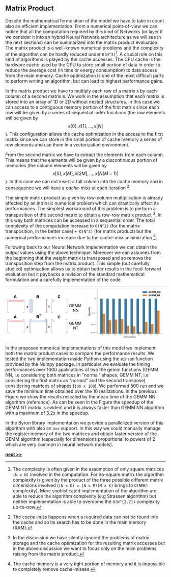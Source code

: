 ## Matrix Product

Despite the mathematical formulation of the model we have to take in count also an efficient implementation.
From a numerical point-of-view we can notice that all the computation required by this kind of Networks (or layer if we consider it into an hybrid Neural Network architecture as we will see in the next sections) can be summarized into the matrix product evaluation.
The matrix product is a well-known numerical problems and the complexity of the algorithm can be hardly reduced under `O(N^3)`[^1].
A crucial role on this kind of algorithms is played by the cache accesses.
The CPU cache is the hardware cache used by the CPU to store small portion of data in order to reduce the average cost (in time or energy consumption) to data access from the main memory.
Cache optimization is one of the most difficult parts to perform writing an algorithm, but can lead to highest performance gains.

In the matrix product we have to multiply each row of a matrix `A` by each column of a second matrix `B`.
We work in the assumption that each matrix is stored into an array of 1D or 2D without nested structures.
In this case we can access to a contiguous memory portion of the first matrix since each row will be given by a series of sequential index locations (the row elements will be given by $$x[0], x[1], \dots, x[N]$$).
This configuration allows the cache optimization in the access to the first matrix since we can store in the small portion of cache memory a series of row elements and use them in a vectorization environment.

From the second matrix we have to extract the elements from each column.
This means that the elements will be given by a discontinuous portion of memories (the column elements will be given by $$x[0], x[M], x[2M], \dots, x[N(M-1)]$$).
In this case we can not insert a full column into the cache memory and in consequence we will have a *cache-miss* at each iteration [^2].

The simple matrix product as given by row-column multiplication is already affected by an intrinsic numerical problem which can drastically affect its performances.
The simplest workaround of this problem is to perform a transposition of the second matrix to obtain a row-row matrix product [^3].
In this way both matrices can be accessed in a sequential order.
The total complexity of the computation increase to `O(N^2)` (for the matrix transposition, in the better case) `+ O(N^3)` (for matrix product) but the numerical performances increase due to the cache-miss minimization [^4].

Following back to our Neural Network implementation we can obtain the output values using the above technique.
Moreover we can assumes from the beginning that the weight matrix is transposed and so remove the transposition step from the matrix product.
This simple (but carefully studied) optimization allows us to obtain better results in the feed-forward evaluation but it paybacks a revision of the standard mathematical formulation and a carefully implementation of the code.


| <img src="../../../../img/gemm_schema.png" width="400px;"/> | <img src="https://raw.githubusercontent.com/Nico-Curti/PhDthesis/master/img/gemm.svg?token=AF4CJX7MMGLFVWT66DMQLKC5V4IWE&sanitize=true" width="400px;"/> |
| :----: | :----: |

In the proposed numerical implementations of this model we implement both the matrix product cases to compare the performance results.
We tested the two implementation inside Python using the `einsum` function provided by the Numpy package.
In particular we evaluate the timing performances over 1000 applications of two the gemm functions (GEMM NN, i.e considering both matrices in "normal" shapes; GEMM NT, i.e considering the first matrix as "normal" and the second transpose) considering matrices of shapes (`100 x 100`).
We performed 500 run and we save the minimum time obtained over the 10 realizations.
In the previous Figure we show the results rescaled by the mean time of the GEMM NN algorithm (reference).
As can be seen in the Figure the speedup of the GEMM NT matrix is evident and it is always faster than GEMM NN algorithm with a maximum of 3.2x in the speedup.

In the Byron library implementation we provide a parallelized version of this algorithm with also an `avx` support.
In this way we could manually manage the register memory of the two matrices and obtain faster version of the GEMM algorithm (especially for dimensions proportional to powers of 2 which are very common in neural network models).


[^1]: The complexity is often given in the assumption of only square matrices `(N x N)` involved in the computation. For no-square matrix the algorithm complexity is given by the product of the three possible different matrix dimensions involved (`(N x K) = (N x M)(M x K)` brings to `O(NMK)` complexity). More sophisticated implementation of the algorithm are able to reduce the algorithm complexity (e.g Strassen algorithm) but neither implementation is able to overcome the `O(N^{2.7})` complexity up-to-now.

[^2]: The *cache-miss* happens when a required data can not be found into the cache and so its search has to be done in the main memory (RAM).

[^3]: In the discussion we have silently ignored the problems of matrix storage and the cache optimization for the resulting matrix accesses but in the above discussion we want to focus only on the main problems raising from the matrix product.

[^4]: The cache memory is a very tight portion of memory and it is impossible to completely remove cache-misses.


[**next >>**](./Activations.md)
